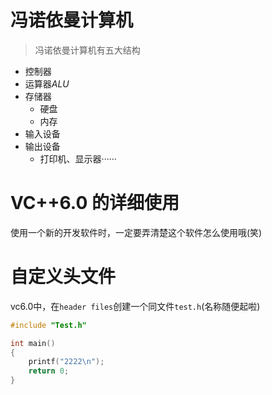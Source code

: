 # 冯诺依曼计算机

> 冯诺依曼计算机有五大结构

- 控制器
- 运算器*ALU*
- 存储器
  - 硬盘
  - 内存
- 输入设备
- 输出设备
  - 打印机、显示器······

# VC++6.0 的详细使用

使用一个新的开发软件时，一定要弄清楚这个软件怎么使用哦(笑)

# 自定义头文件

vc6.0中，在`header files`创建一个同文件`test.h`(名称随便起啦)

```c
#include "Test.h"

int main()
{
    printf("2222\n");
    return 0;
}
```
